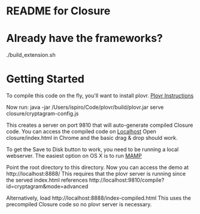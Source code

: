 # README for Closure #

# Already have the frameworks?

./build_extension.sh

# Getting Started
To compile this code on the fly, you'll want to install plovr. 
[Plovr Instructions](http://plovr.com/download.html)

Now run:
java -jar /Users/ispiro/Code/plovr/build/plovr.jar serve closure/cryptagram-config.js

This creates a server on port 9810 that will auto-generate compiled Closure code.
You can access the compiled code on [Localhost](http://localhost:9810/compile?id=cryptagram&mode=advanced)
Open closure/index.html in Chrome and the basic drag & drop should work.

To get the Save to Disk button to work, you need to be running a local webserver.
The easiest option on OS X is to run [MAMP](http://www.mamp.info/en/index.html)

Point the root directory to this directory.
Now you can access the demo at http://localhost:8888/
This requires that the plovr server is running since the served index.html references
http://localhost:9810/compile?id=cryptagram&mode=advanced

Alternatively, load http://localhost:8888/index-compiled.html
This uses the precompiled Closure code so no plovr server is necessary.
